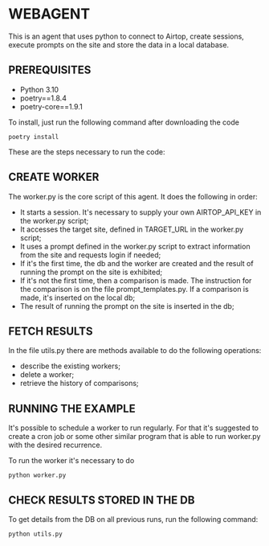 # WEBAGENT

This is an agent that uses python to connect to Airtop, create sessions, execute prompts on the site and store the data in a local database.

## PREREQUISITES

- Python 3.10
- poetry==1.8.4
- poetry-core==1.9.1

To install, just run the following command after downloading the code

`poetry install`

These are the steps necessary to run the code:

## CREATE WORKER

The worker.py is the core script of this agent.
It does the following in order:
- It starts a session. It's necessary to supply your own AIRTOP_API_KEY in the worker.py script;
- It accesses the target site, defined in TARGET_URL in the worker.py script;
- It uses a prompt defined in the worker.py script to extract information from the site and requests login if needed;
- If it's the first time, the db and the worker are created and the result of running the prompt on the site is exhibited;
- If it's not the first time, then a comparison is made. The instruction for the comparison is on the file prompt_templates.py. If a comparison is made, it's inserted on the local db;
- The result of running the prompt on the site is inserted in the db;

## FETCH RESULTS

In the file utils.py there are methods available to do the following operations:

- describe the existing workers;
- delete a worker;
- retrieve the history of comparisons;

## RUNNING THE EXAMPLE

It's possible to schedule a worker to run regularly. For that it's suggested to create a cron job or some other similar program that is able to run worker.py with the desired recurrence.

To run the worker it's necessary to do

`python worker.py`

## CHECK RESULTS STORED IN THE DB

To get details from the DB on all previous runs, run the following command:

`python utils.py`
